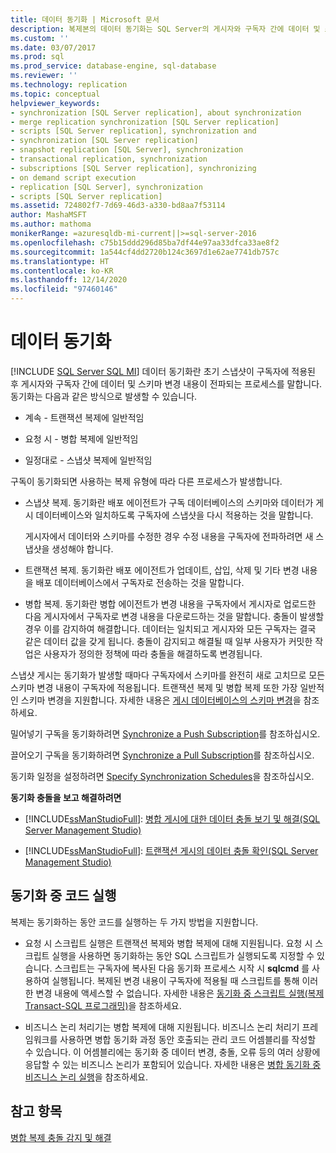 ```yaml
---
title: 데이터 동기화 | Microsoft 문서
description: 복제본의 데이터 동기화는 SQL Server의 게시자와 구독자 간에 데이터 및 스키마 변경 사항이 전파되는 것을 의미합니다.
ms.custom: ''
ms.date: 03/07/2017
ms.prod: sql
ms.prod_service: database-engine, sql-database
ms.reviewer: ''
ms.technology: replication
ms.topic: conceptual
helpviewer_keywords:
- synchronization [SQL Server replication], about synchronization
- merge replication synchronization [SQL Server replication]
- scripts [SQL Server replication], synchronization and
- synchronization [SQL Server replication]
- snapshot replication [SQL Server], synchronization
- transactional replication, synchronization
- subscriptions [SQL Server replication], synchronizing
- on demand script execution
- replication [SQL Server], synchronization
- scripts [SQL Server replication]
ms.assetid: 724802f7-7d69-46d3-a330-bd8aa7f53114
author: MashaMSFT
ms.author: mathoma
monikerRange: =azuresqldb-mi-current||>=sql-server-2016
ms.openlocfilehash: c75b15ddd296d85ba7df44e97aa33dfca33ae8f2
ms.sourcegitcommit: 1a544cf4dd2720b124c3697d1e62ae7741db757c
ms.translationtype: HT
ms.contentlocale: ko-KR
ms.lasthandoff: 12/14/2020
ms.locfileid: "97460146"
---
```

# <a name="synchronize-data"></a>데이터 동기화
[!INCLUDE [SQL Server SQL MI](../../includes/applies-to-version/sql-asdbmi.md)]
  데이터 동기화란 초기 스냅샷이 구독자에 적용된 후 게시자와 구독자 간에 데이터 및 스키마 변경 내용이 전파되는 프로세스를 말합니다. 동기화는 다음과 같은 방식으로 발생할 수 있습니다.  
  
-   계속 - 트랜잭션 복제에 일반적임  
  
-   요청 시 - 병합 복제에 일반적임  
  
-   일정대로 - 스냅샷 복제에 일반적임  
  
 구독이 동기화되면 사용하는 복제 유형에 따라 다른 프로세스가 발생합니다.  
  
-   스냅샷 복제. 동기화란 배포 에이전트가 구독 데이터베이스의 스키마와 데이터가 게시 데이터베이스와 일치하도록 구독자에 스냅샷을 다시 적용하는 것을 말합니다.  
  
     게시자에서 데이터와 스키마를 수정한 경우 수정 내용을 구독자에 전파하려면 새 스냅샷을 생성해야 합니다.  
  
-   트랜잭션 복제. 동기화란 배포 에이전트가 업데이트, 삽입, 삭제 및 기타 변경 내용을 배포 데이터베이스에서 구독자로 전송하는 것을 말합니다.  
  
-   병합 복제. 동기화란 병합 에이전트가 변경 내용을 구독자에서 게시자로 업로드한 다음 게시자에서 구독자로 변경 내용을 다운로드하는 것을 말합니다. 충돌이 발생할 경우 이를 감지하여 해결합니다. 데이터는 일치되고 게시자와 모든 구독자는 결국 같은 데이터 값을 갖게 됩니다. 충돌이 감지되고 해결될 때 일부 사용자가 커밋한 작업은 사용자가 정의한 정책에 따라 충돌을 해결하도록 변경됩니다.  
  
 스냅샷 게시는 동기화가 발생할 때마다 구독자에서 스키마를 완전히 새로 고치므로 모든 스키마 변경 내용이 구독자에 적용됩니다. 트랜잭션 복제 및 병합 복제 또한 가장 일반적인 스키마 변경을 지원합니다. 자세한 내용은 [게시 데이터베이스의 스키마 변경](../../relational-databases/replication/publish/make-schema-changes-on-publication-databases.md)을 참조하세요.  
  
 밀어넣기 구독을 동기화하려면 [Synchronize a Push Subscription](../../relational-databases/replication/synchronize-a-push-subscription.md)를 참조하십시오.  
  
 끌어오기 구독을 동기화하려면 [Synchronize a Pull Subscription](../../relational-databases/replication/synchronize-a-pull-subscription.md)를 참조하십시오.  
  
 동기화 일정을 설정하려면 [Specify Synchronization Schedules](../../relational-databases/replication/specify-synchronization-schedules.md)을 참조하십시오.  
  
 **동기화 충돌을 보고 해결하려면**  
  
-   [!INCLUDE[ssManStudioFull](../../includes/ssmanstudiofull-md.md)]: [병합 게시에 대한 데이터 충돌 보기 및 해결&#40;SQL Server Management Studio&#41;](../../relational-databases/replication/view-and-resolve-data-conflicts-for-merge-publications.md)  
  
-   [!INCLUDE[ssManStudioFull](../../includes/ssmanstudiofull-md.md)]: [트랜잭션 게시의 데이터 충돌 확인&#40;SQL Server Management Studio&#41;](../../relational-databases/replication/view-data-conflicts-for-transactional-publications-sql-server-management-studio.md)  
  
## <a name="executing-code-during-synchronization"></a>동기화 중 코드 실행  
 복제는 동기화하는 동안 코드를 실행하는 두 가지 방법을 지원합니다.  
  
-   요청 시 스크립트 실행은 트랜잭션 복제와 병합 복제에 대해 지원됩니다. 요청 시 스크립트 실행을 사용하면 동기화하는 동안 SQL 스크립트가 실행되도록 지정할 수 있습니다. 스크립트는 구독자에 복사된 다음 동기화 프로세스 시작 시 **sqlcmd** 를 사용하여 실행됩니다. 복제된 변경 내용이 구독자에 적용될 때 스크립트를 통해 이러한 변경 내용에 액세스할 수 없습니다. 자세한 내용은 [동기화 중 스크립트 실행&#40;복제 Transact-SQL 프로그래밍&#41;](../../relational-databases/replication/execute-scripts-during-synchronization-replication-transact-sql-programming.md)을 참조하세요.  
  
-   비즈니스 논리 처리기는 병합 복제에 대해 지원됩니다. 비즈니스 논리 처리기 프레임워크를 사용하면 병합 동기화 과정 동안 호출되는 관리 코드 어셈블리를 작성할 수 있습니다. 이 어셈블리에는 동기화 중 데이터 변경, 충돌, 오류 등의 여러 상황에 응답할 수 있는 비즈니스 논리가 포함되어 있습니다. 자세한 내용은 [병합 동기화 중 비즈니스 논리 실행](../../relational-databases/replication/merge/execute-business-logic-during-merge-synchronization.md)을 참조하세요.  
  
## <a name="see-also"></a>참고 항목  
 [병합 복제 충돌 감지 및 해결](../../relational-databases/replication/merge/advanced-merge-replication-conflict-detection-and-resolution.md)  
  
  
